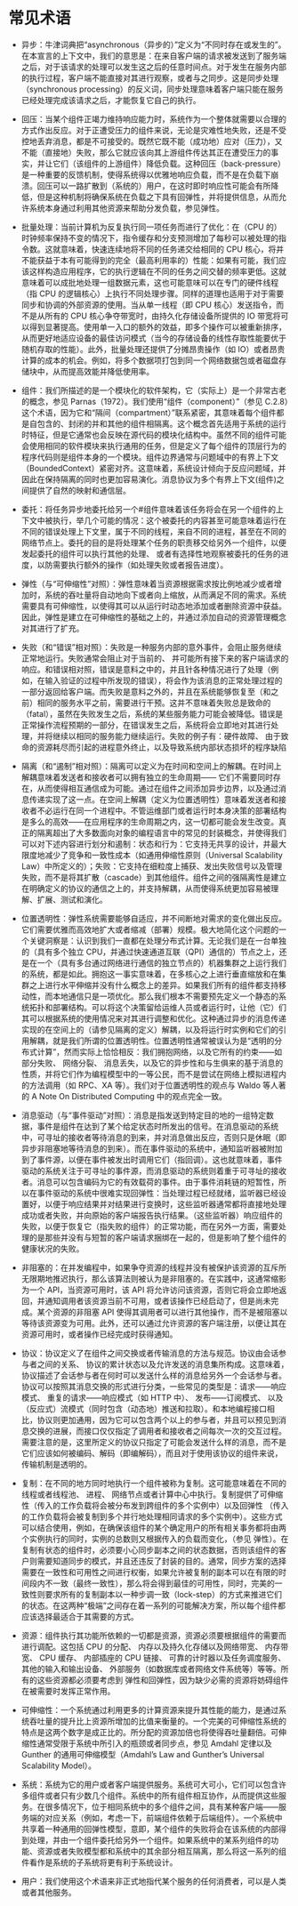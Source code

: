 # 常见术语

- 异步：牛津词典把“asynchronous（异步的）”定义为“不同时存在或发生的”。在本宣言的上下文中，我们的意思是：在来自客户端的请求被发送到了服务端之后，对于该请求的处理可以发生这之后的任意时间点。对于发生在服务内部的执行过程，客户端不能直接对其进行观察，或者与之同步。这是同步处理（synchronous processing）的反义词，同步处理意味着客户端只能在服务已经处理完成该请求之后，才能恢复它自己的执行。

- 回压：当某个组件正竭力维持响应能力时，系统作为一个整体就需要以合理的方式作出反应。对于正遭受压力的组件来说，无论是灾难性地失败，还是不受控地丢弃消息，都是不可接受的。既然它既不能（成功地）应对（压力），又不能（直接地）失败，那么它就应该向其上游组件传达其正在遭受压力的事实，并让它们（该组件的上游组件）降低负载。这种回压（back-pressure）是一种重要的反馈机制，使得系统得以优雅地响应负载，而不是在负载下崩溃。回压可以一路扩散到（系统的）用户，在这时即时响应性可能会有所降低，但是这种机制将确保系统在负载之下具有回弹性，并将提供信息，从而允许系统本身通过利用其他资源来帮助分发负载，参见弹性。

- 批量处理：当前计算机为反复执行同一项任务而进行了优化：在（CPU 的）时钟频率保持不变的情况下，指令缓存和分支预测增加了每秒可以被处理的指令数。这就意味着，快速连续地将不同的任务递交给相同的 CPU 核心，将并不能获益于本有可能得到的完全（最高利用率的）性能：如果有可能，我们应该这样构造应用程序，它的执行逻辑在不同的任务之间交替的频率更低。这就意味着可以成批地处理一组数据元素，这也可能意味可以在专门的硬件线程（指 CPU 的逻辑核心）上执行不同处理步骤。同样的道理也适用于对于需要同步和协调的外部资源的使用。当从单一线程（即 CPU 核心）发送指令，而不是从所有的 CPU 核心争夺带宽时，由持久化存储设备所提供的 IO 带宽将可以得到显著提高。使用单一入口的额外的效益，即多个操作可以被重新排序，从而更好地适应设备的最佳访问模式（当今的存储设备的线性存取性能要优于随机存取的性能）。此外，批量处理还提供了分摊昂贵操作（如 IO）或者昂贵计算的成本的机会。例如，将多个数据项打包到同一个网络数据包或者磁盘存储块中，从而提高效能并降低使用率。

- 组件：我们所描述的是一个模块化的软件架构，它（实际上）是一个非常古老的概念，参见 Parnas（1972）。我们使用“组件（component）”（参见 C.2.8）这个术语，因为它和“隔间（compartment）”联系紧密，其意味着每个组件都是自包含的、封闭的并和其他的组件相隔离。这个概念首先适用于系统的运行时特征，但是它通常也会反映在源代码的模块化结构中。虽然不同的组件可能会使用相同的软件模块来执行通用的任务，但是定义了每个组件的顶层行为的程序代码则是组件本身的一个模块。组件边界通常与问题域中的有界上下文（BoundedContext）紧密对齐。这意味着，系统设计倾向于反应问题域，并因此在保持隔离的同时也更加容易演化。消息协议为多个有界上下文(组件)之间提供了自然的映射和通信层。

- 委托：将任务异步地委托给另一个#组件意味着该任务将会在另一个组件的上下文中被执行，举几个可能的情况：这个被委托的内容甚至可能意味着运行在不同的错误处理上下文里，属于不同的线程，来自不同的进程，甚至在不同的网络节点上。委托的目的是将处理某个任务的职责移交给另外一个组件，以便发起委托的组件可以执行其他的处理、 或者有选择性地观察被委托的任务的进度，以防需要执行额外的操作（如处理失败或者报告进度）。

- 弹性（与“可伸缩性”对照）：弹性意味着当资源根据需求按比例地减少或者增加时，系统的吞吐量将自动地向下或者向上缩放，从而满足不同的需求。系统需要具有可伸缩性，以使得其可以从运行时动态地添加或者删除资源中获益。因此，弹性是建立在可伸缩性的基础之上的，并通过添加自动的资源管理概念对其进行了扩充。

- 失败（和“错误”相对照）：失败是一种服务内部的意外事件，会阻止服务继续正常地运行。失败通常会阻止对于当前的、 并可能所有接下来的客户端请求的响应。和错误相对照，错误是意料之中的，并且针各种情况进行了处理（例如，在输入验证的过程中所发现的错误），将会作为该消息的正常处理过程的一部分返回给客户端。而失败是意料之外的，并且在系统能够恢复至（和之前）相同的服务水平之前，需要进行干预。这并不意味着失败总是致命的（fatal），虽然在失败发生之后，系统的某些服务能力可能会被降低。错误是正常操作流程预期的一部分，在错误发生之后，系统将会立即地对其进行处理，并将继续以相同的服务能力继续运行。失败的例子有：硬件故障、 由于致命的资源耗尽而引起的进程意外终止，以及导致系统内部状态损坏的程序缺陷

- 隔离（和“遏制”相对照）：隔离可以定义为在时间和空间上的解耦。在时间上解耦意味着发送者和接收者可以拥有独立的生命周期—— 它们不需要同时存在，从而使得相互通信成为可能。通过在组件之间添加异步边界，以及通过消息传递实现了这一点。在空间上解耦（定义为位置透明性）意味着发送者和接收者不必运行在同一个进程中。不管运维部门或者运行时本身决策的部署结构是多么的高效——在应用程序的生命周期之内，这一切都可能会发生改变。真正的隔离超出了大多数面向对象的编程语言中的常见的封装概念，并使得我们可以对下述内容进行划分和遏制：状态和行为：它支持无共享的设计，并最大限度地减少了竞争和一致性成本（如通用伸缩性原则（Universal Scalability Law）中所定义的）；失败：它支持在细粒度上捕获、发出失败信号以及管理失败，而不是将其扩散（cascade）到其他组件。组件之间的强隔离性是建立在明确定义的协议的通信之上的，并支持解耦，从而使得系统更加容易被理解、扩展、测试和演化。

- 位置透明性：弹性系统需要能够自适应，并不间断地对需求的变化做出反应。它们需要优雅而高效地扩大或者缩减（部署）规模。极大地简化这个问题的一个关键洞察是：认识到我们一直都在处理分布式计算。无论我们是在一台单独的（具有多个独立 CPU，并通过快速通道互联（QPI）通信的）节点之上，还是在一个（具有多台通过网络进行通信的独立节点的）机器集群之上运行我们的系统，都是如此。拥抱这一事实意味着，在多核心之上进行垂直缩放和在集群之上进行水平伸缩并没有什么概念上的差异。如果我们所有的组件都支持移动性，而本地通信只是一项优化。那么我们根本不需要预先定义一个静态的系统拓扑和部署结构。可以将这个决策留给运维人员或者运行时，让他（它）们其可以根据系统的使用情况来对其进行调整和优化。这种通过异步的消息传递实现的在空间上的（请参见隔离的定义）解耦，以及将运行时实例和它们的引用解耦，就是我们所谓的位置透明性。位置透明性通常被误认为是“透明的分布式计算”，然而实际上恰恰相反：我们拥抱网络，以及它所有的约束——如部分失败、 网络分裂、 消息丢失，以及它的异步性和与生俱来的基于消息的性质，并将它们作为编程模型中的一等公民，而不是尝试在网络上模拟进程内的方法调用（如 RPC、XA 等）。我们对于位置透明性的观点与 Waldo 等人著的 A Note On Distributed Computing 中的观点完全一致。

- 消息驱动（与“事件驱动”对照）：消息是指发送到特定目的地的一组特定数据，事件是组件在达到了某个给定状态时所发出的信号。在消息驱动的系统中，可寻址的接收者等待消息的到来，并对消息做出反应，否则只是休眠（即异步非阻塞地等待消息的到来）。而在事件驱动的系统中，通知监听器被附加到了事件源，以便在事件被发出时调用它们（指回调）。这也就意味着，事件驱动的系统关注于可寻址的事件源，而消息驱动的系统则着重于可寻址的接收者。消息可以包含编码为它的有效载荷的事件。由于事件消耗链的短暂性，所以在事件驱动的系统中很难实现回弹性：当处理过程已经就绪，监听器已经设置好，以便于响应结果并对结果进行变换时，这些监听器通常都将直接地处理成功或者失败，并向原始的客户端报告执行结果。（这些监听器）响应组件的失败，以便于恢复它（指失败的组件）的正常功能，而在另外一方面，需要处理的是那些并没有与短暂的客户端请求捆绑在一起的，但是影响了整个组件的健康状况的失败。

- 非阻塞的：在并发编程中，如果争夺资源的线程并没有被保护该资源的互斥所无限期地推迟执行，那么该算法则被认为是非阻塞的。在实践中，这通常缩影为一个 API，当资源可用时，该 API 将允许访问该资源，否则它将会立即地返回，并通知调用者该资源当前不可用，或者该操作已经启动了，但是尚未完成。某个资源的非阻塞 API 使得其调用者可以进行其他操作，而不是被阻塞以等待该资源变为可用。此外，还可以通过允许资源的客户端注册，以便让其在资源可用时，或者操作已经完成时获得通知。

- 协议：协议定义了在组件之间交换或者传输消息的方法与规范。协议由会话参与者之间的关系、 协议的累计状态以及允许发送的消息集所构成。这意味着，协议描述了会话参与者在何时可以发送什么样的消息给另外一个会话参与者。协议可以按照其消息交换的形式进行分类，一些常见的类型是：请求——响应模式、 重复的请求——响应模式（如 HTTP 中）、 发布——订阅模式、 以及（反应式）流模式（同时包含（动态地）推送和拉取）。和本地编程接口相比，协议则更加通用，因为它可以包含两个以上的参与者，并且可以预见到消息交换的进展，而接口仅仅指定了调用者和接收者之间每次一次的交互过程。需要注意的是，这里所定义的协议只指定了可能会发送什么样的消息，而不是它们应该如何被编码、解码（即编解码），而且对于使用该协议的组件来说，传输机制是透明的。

- 复制：在不同的地方同时地执行一个组件被称为复制。这可能意味着在不同的线程或者线程池、 进程、 网络节点或者计算中心中执行。复制提供了可伸缩性（传入的工作负载将会被分布发到跨组件的多个实例中）以及回弹性 （传入的工作负载将会被复制到多个并行地处理相同请求的多个实例中）。这些方式可以结合使用，例如，在确保该组件的某个确定用户的所有相关事务都将由两个实例执行的同时，实例的总数则又根据传入的负载而变化，（参见 弹性）。在复制有状态的组件时，必须要小心同步副本之间的状态数据，否则该组件的客户则需要知道同步的模式，并且还违反了封装的目的。通常，同步方案的选择需要在一致性和可用性之间进行权衡，如果允许被复制的副本可以在有限的时间段内不一致（最终一致性），那么将会得到最佳的可用性，同时，完美的一致性则要求所有的复制副本以一种步调一致（lock-step）的方式来推进它们的状态。在这两种“极端”之间存在着一系列的可能解决方案，所以每个组件都应该选择最适合于其需要的方式。

- 资源：组件执行其功能所依赖的一切都是资源，资源必须要根据组件的需要而进行调配。这包括 CPU 的分配、 内存以及持久化存储以及网络带宽、 内存带宽、 CPU 缓存、 内部插座的 CPU 链接、 可靠的计时器以及任务调度服务、 其他的输入和输出设备、 外部服务（如数据库或者网络文件系统等）等等。所有的这些资源都必须要考虑到 弹性和回弹性，因为缺少必需的资源将妨碍组件在被需要时发挥正常作用。

- 可伸缩性：一个系统通过利用更多的计算资源来提升其性能的能力，是通过系统吞吐量的提升比上资源所增加的比值来衡量的。一个完美的可伸缩性系统的特点是这两个数字是成正比的。所分配的资源加倍也将使得吞吐量翻倍。可伸缩性通常受限于系统中所引入的瓶颈或者同步点，参见 Amdahl 定律以及 Gunther 的通用可伸缩模型（Amdahl’s Law and Gunther’s Universal Scalability Model）。

- 系统：系统为它的用户或者客户端提供服务。系统可大可小，它们可以包含许多组件或者只有少数几个组件。系统中的所有组件相互协作，从而提供这些服务。在很多情况下，位于相同系统中的多个组件之间，具有某种客户端——服务端的对应关系（例如，考虑一下，前端组件依赖于后端组件）。一个系统中共享着一种通用的回弹性模型，意即，某个组件的失败将会在该系统的内部得到处理，并由一个组件委托给另外一个组件。如果系统中的某系列组件的功能、资源或者失败模型都和系统中的其余部分相互隔离，那么将这一系列的组件看作是系统的子系统将更有利于系统设计。

- 用户：我们使用这个术语来非正式地指代某个服务的任何消费者，可以是人类或者其他服务。
